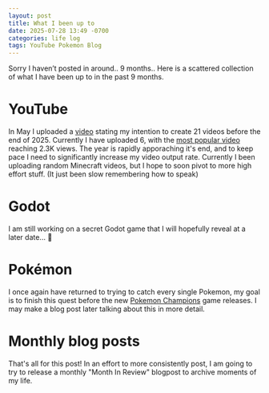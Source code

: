 ```yaml
---
layout: post
title: What I been up to
date: 2025-07-28 13:49 -0700
categories: life log
tags: YouTube Pokemon Blog
---
```

Sorry I haven’t posted in around.. 9 months.. Here is a scattered collection of what I have been up to in the past 9 months.
# YouTube
In May I uploaded a [video](https://youtu.be/U8ztd_7Y2mw?si=9OBhcLvGgiieXNOc) stating my intention to create 21 videos before the end of 2025. Currently I have uploaded 6, with the [most popular video](https://youtu.be/PF59CLMJT3Q?si=Vl50E0yb3cboT7sN) reaching 2.3K views. The year is rapidly apporaching it's end, and to keep pace I need to significantly increase my video output rate. Currently I been uploading random Minecraft videos, but I hope to soon pivot to more high effort stuff. (It just been slow remembering how to speak)
# Godot
I am still working on a secret Godot game that I will hopefully reveal at a later date... 🤫
# Pokémon
I once again have returned to trying to catch every single Pokemon, my goal is to finish this quest before the new [Pokemon Champions](https://champions.pokemon.com/en-us/) game releases. I may make a blog post later talking about this in more detail.
# Monthly blog posts
That's all for this post! In an effort to more consistently post, I am going to try to release a monthly "Month In Review" blogpost to archive moments of my life.